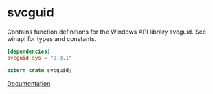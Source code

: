 # svcguid #
Contains function definitions for the Windows API library svcguid. See winapi for types and constants.

```toml
[dependencies]
svcguid-sys = "0.0.1"
```

```rust
extern crate svcguid;
```

[Documentation](https://retep998.github.io/doc/svcguid/)
